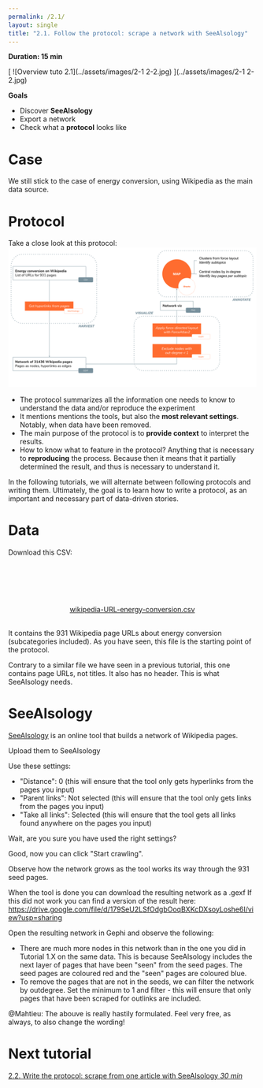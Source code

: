 ```yaml
---
permalink: /2.1/
layout: single
title: "2.1. Follow the protocol: scrape a network with SeeAlsology"
---
```


**Duration: 15 min**

[
	![Overview tuto 2.1](../assets/images/2-1 2-2.jpg)
](../assets/images/2-1 2-2.jpg)

**Goals**
* Discover **SeeAlsology**
* Export a network
* Check what a **protocol** looks like

# Case

We still stick to the case of energy conversion, using Wikipedia as the main data source.

# Protocol

Take a close look at this protocol:
[
	![Protocol](../assets/images/2-1/Protocol_Tutorial2-1.svg)
](../assets/images/2-1/Protocol_Tutorial2-1.svg)

* The protocol summarizes all the information one needs to know to understand the data and/or reproduce the experiment
* It mentions mentions the tools, but also the **most relevant settings**. Notably, when data have been removed.
* The main purpose of the protocol is to **provide context** to interpret the results.
* How to know what to feature in the protocol? Anything that is necessary to **reproducing** the process. Because then it means that it partially determined the result, and thus is necessary to understand it.

<div class="notice">In the following tutorials, we will alternate between following protocols and writing them. Ultimately, the goal is to learn how to write a protocol, as an important and necessary part of data-driven stories.</div>

# Data

Download this CSV:

<center><a href="../assets/data/2-1/wikipedia-URL-energy-conversion.csv">
	<i class="fas fa-file-csv" style="font-size:5em"></i><br>
	wikipedia-URL-energy-conversion.csv
</a><br><br></center>

It contains the 931 Wikipedia page URLs about energy conversion (subcategories included). As you have seen, this file is the starting point of the protocol.

<div class="notice--info">Contrary to a similar file we have seen in a previous tutorial, this one contains page URLs, not titles. It also has no header. This is what SeeAlsology needs.</div>

# SeeAlsology

[SeeAlsology](https://densitydesign.github.io/strumentalia-seealsology/) is an online tool that builds a network of Wikipedia pages.

Upload them to SeeAlsology

Use these settings:
- "Distance": 0 (this will ensure that the tool only gets hyperlinks from the pages you input)
- "Parent links": Not selected (this will ensure that the tool only gets links from the pages you input)
- "Take all links": Selected (this will ensure that the tool gets all links found anywhere on the pages you input)

Wait, are you sure you have used the right settings? 

Good, now you can click "Start crawling".

Observe how the network grows as the tool works its way through the 931 seed pages.

When the tool is done you can download the resulting network as a .gexf
If this did not work you can find a version of the result here: https://drive.google.com/file/d/179SeU2LSfOdgbOoqBXKcDXsoyLoshe6I/view?usp=sharing

Open the resulting network in Gephi and observe the following:

- There are much more nodes in this network than in the one you did in Tutorial 1.X on the same data. This is because SeeAlsology includes the next layer of pages that have been "seen" from the seed pages. The seed pages are coloured red and the "seen" pages are coloured blue.
- To remove the pages that are not in the seeds, we can filter the network by outdegree. Set the minimum to 1 and filter - this will ensure that only pages that have been scraped for outlinks are included.

@Mahtieu: The abouve is really hastily formulated. Feel very free, as always, to also change the wording!

# Next tutorial

[2.2. Write the protocol: scrape from one article with SeeAlsology *30 min*](../2.2/)
